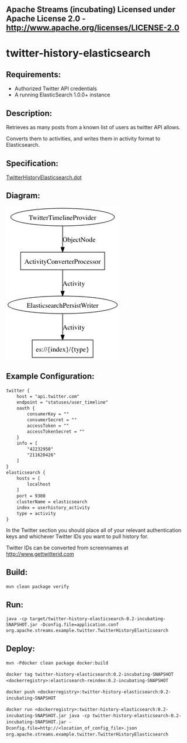 Apache Streams (incubating)
Licensed under Apache License 2.0 - http://www.apache.org/licenses/LICENSE-2.0
--------------------------------------------------------------------------------

twitter-history-elasticsearch
==============================

Requirements:
-------------
 - Authorized Twitter API credentials
 - A running ElasticSearch 1.0.0+ instance

Description:
------------
Retrieves as many posts from a known list of users as twitter API allows.

Converts them to activities, and writes them in activity format to Elasticsearch.

Specification:
-----------------

[TwitterHistoryElasticsearch.dot](src/main/resources/TwitterHistoryElasticsearch.dot "TwitterHistoryElasticsearch.dot" )

Diagram:
-----------------

![TwitterHistoryElasticsearch.png](./TwitterHistoryElasticsearch.png?raw=true)

Example Configuration:
----------------------

    twitter {
        host = "api.twitter.com"
        endpoint = "statuses/user_timeline"
        oauth {
            consumerKey = ""
            consumerSecret = ""
            accessToken = ""
            accessTokenSecret = ""
        }
        info = [
            "42232950"
            "211620426"
        ]
    }
    elasticsearch {
        hosts = [
            localhost
        ]
        port = 9300
        clusterName = elasticsearch
        index = userhistory_activity
        type = activity
    }

In the Twitter section you should place all of your relevant authentication keys and whichever Twitter IDs you want to pull history for.

Twitter IDs can be converted from screennames at http://www.gettwitterid.com

Build:
---------

`mvn clean package verify`

Run:
--------

    java -cp target/twitter-history-elasticsearch-0.2-incubating-SNAPSHOT.jar -Dconfig.file=application.conf org.apache.streams.example.twitter.TwitterHistoryElasticsearch

Deploy:
--------
`mvn -Pdocker clean package docker:build`

`docker tag twitter-history-elasticsearch:0.2-incubating-SNAPSHOT <dockerregistry>:elasticsearch-reindex:0.2-incubating-SNAPSHOT`

`docker push <dockerregistry>:twitter-history-elasticsearch:0.2-incubating-SNAPSHOT`

`docker run <dockerregistry>:twitter-history-elasticsearch:0.2-incubating-SNAPSHOT.jar java -cp twitter-history-elasticsearch-0.2-incubating-SNAPSHOT.jar -Dconfig.file=http://<location_of_config_file>.json org.apache.streams.example.twitter.TwitterHistoryElasticsearch`
